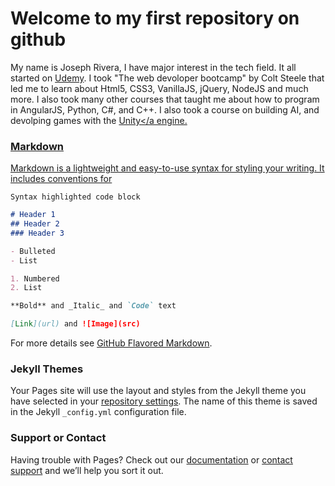 # Welcome to my first repository on github

My name is Joseph Rivera, I have major interest in the tech field. It all started on <a href="https://www.udemy.com/">Udemy</a>. I took "The web devoloper bootcamp" by Colt Steele that led me to learn about Html5, CSS3, VanillaJS, jQuery, NodeJS and much more. I also took many other courses that taught me about how to program in AngularJS, Python, C#, and C++. I also took a course on building AI, and devolping games with the <a href="https://unity3d.com/">Unity</a engine.


### Markdown

Markdown is a lightweight and easy-to-use syntax for styling your writing. It includes conventions for

```markdown
Syntax highlighted code block

# Header 1
## Header 2
### Header 3

- Bulleted
- List

1. Numbered
2. List

**Bold** and _Italic_ and `Code` text

[Link](url) and ![Image](src)
```

For more details see [GitHub Flavored Markdown](https://guides.github.com/features/mastering-markdown/).

### Jekyll Themes

Your Pages site will use the layout and styles from the Jekyll theme you have selected in your [repository settings](https://github.com/joey7040/first-one/settings). The name of this theme is saved in the Jekyll `_config.yml` configuration file.

### Support or Contact

Having trouble with Pages? Check out our [documentation](https://help.github.com/categories/github-pages-basics/) or [contact support](https://github.com/contact) and we’ll help you sort it out.
